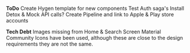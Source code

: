 **ToDo**
Create Hygen template for new components
Test Auth saga's
Install Detox & Mock API calls?
Create Pipeline and link to Apple & Play store accounts

**Tech Debt**
Images missing from Home & Search Screen
Material Community Icons have been used, although these are close to the design requirements they are not the same.
